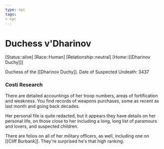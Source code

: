 ```yaml
---
type: npc
tags: 
- npc
---
```


# Duchess v'Dharinov
[Status::alive]
[Race::Human]
[Relationship::neutral]
[Home::[[Dharinov Duchy]]]

Duchess of the [[Dharinov Duchy]]. Date of Suspected Undeath: 3437

### Costi Research

There are detailed accountings of her troop numbers, areas of fortification and weakness. You find records of weapons purchases, some as recent as last month and going back decades. 

Her personal file is quite redacted, but it appears they have details on her personal life, on those close to her including a long, long list of paramours and lovers, and suspected children. 

There are folios on all of her military officers, as well, including one on [[Cliff Burbank]]. They're surprised he's that high ranking. 
